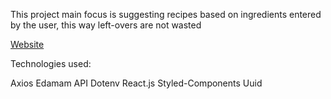 This project main focus is suggesting recipes based on ingredients entered by the user, this way left-overs are not wasted

[Website](https://recipe-finder-jianeng-huang.netlify.app/)

Technologies used:

Axios
Edamam API
Dotenv
React.js
Styled-Components
Uuid
